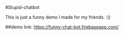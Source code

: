 #Stupid-chatbot

This is just a funny demo I made for my friends. :))

##demo link: 
https://funny-chat-bot.firebaseapp.com/
